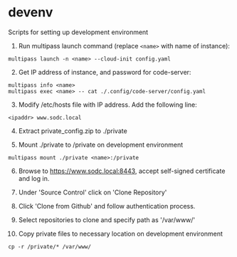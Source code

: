 # devenv
Scripts for setting up development environment

1. Run multipass launch command (replace ```<name>``` with name of instance):
``` 
multipass launch -n <name> --cloud-init config.yaml
```

2. Get IP address of instance, and password for code-server:
```
multipass info <name>
multipass exec <name> -- cat ./.config/code-server/config.yaml 
```

3. Modify /etc/hosts file with IP address.  Add the following line:
```
<ipaddr> www.sodc.local
``` 

4. Extract private_config.zip to ./private

5. Mount ./private to /private on development environment
```
multipass mount ./private <name>:/private
```

6. Browse to https://www.sodc.local:8443, accept self-signed certificate and log in.

7. Under 'Source Control' click on 'Clone Repository'

8. Click 'Clone from Github' and follow authentication process.

9. Select repositories to clone and specify path as '/var/www/'

10. Copy private files to necessary location on development environment
```
cp -r /private/* /var/www/
```
